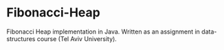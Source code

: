 # Fibonacci-Heap
Fibonacci Heap implementation in Java. Written as an assignment in data-structures course (Tel Aviv University).
